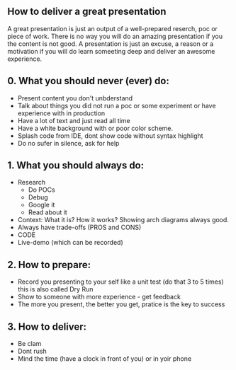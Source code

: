 ## How to deliver a great presentation

A great presentation is just an output of a well-prepared reserch, poc or piece of work. 
There is no way you will do an amazing presentation if you the content is not good.
A presentation is just an excuse, a reason or a motivation if you will do learn someeting deep and deliver an awesome experience.

## 0. What you should never (ever) do:
 * Present content you don't unbderstand
 * Talk about things you did not run a poc or some experiment or have experience with in production
 * Have a lot of text and just read all time
 * Have a white background with or poor color scheme. 
 * Splash code from IDE, dont show code without syntax highlight
 * Do no sufer in silence, ask for help

## 1. What you should always do:
 * Research
    * Do POCs
    * Debug
    * Google it
    * Read about it
  * Context: What it is? How it works? Showing arch diagrams always good.  
  * Always have trade-offs (PROS and CONS)  
  * CODE
  * Live-demo (which can be recorded)

## 2. How to prepare:
  * Record you presenting to your self like a unit test (do that 3 to 5 times) this is also called Dry Run
  * Show to someone with more experience - get feedback
  * The more you present, the better you get, pratice is the key to success

## 3. How to deliver:
 * Be clam
 * Dont rush
 * Mind the time (have a clock in front of you) or in yoir phone
